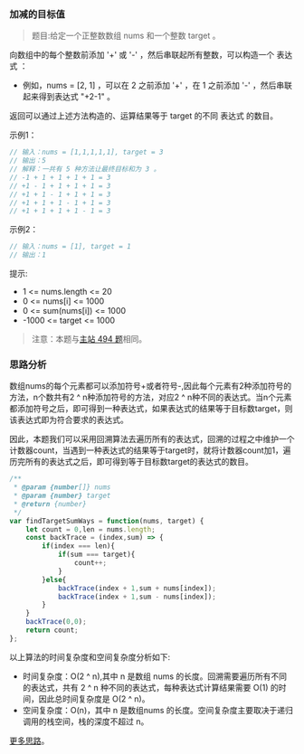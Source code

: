 ###  加减的目标值
 
> 题目:给定一个正整数数组 nums 和一个整数 target 。

向数组中的每个整数前添加 '+' 或 '-' ，然后串联起所有整数，可以构造一个 表达式 ：

* 例如，nums = [2, 1] ，可以在 2 之前添加 '+' ，在 1 之前添加 '-' ，然后串联起来得到表达式 "+2-1" 。

返回可以通过上述方法构造的、运算结果等于 target 的不同 表达式 的数目。


示例1：

```js
// 输入：nums = [1,1,1,1,1], target = 3
// 输出：5
// 解释：一共有 5 种方法让最终目标和为 3 。
// -1 + 1 + 1 + 1 + 1 = 3
// +1 - 1 + 1 + 1 + 1 = 3
// +1 + 1 - 1 + 1 + 1 = 3
// +1 + 1 + 1 - 1 + 1 = 3
// +1 + 1 + 1 + 1 - 1 = 3
```


示例2：

```js
// 输入：nums = [1], target = 1
// 输出：1
```

提示:

* 1 <= nums.length <= 20
* 0 <= nums[i] <= 1000
* 0 <= sum(nums[i]) <= 1000
* -1000 <= target <= 1000


> 注意：本题与[主站 494 题](https://leetcode-cn.com/problems/target-sum/)相同。

### 思路分析

数组nums的每个元素都可以添加符号+或者符号-,因此每个元素有2种添加符号的方法，n个数共有2 ^ n种添加符号的方法，对应2 ^ n种不同的表达式。当n个元素都添加符号之后，即可得到一种表达式，如果表达式的结果等于目标数target，则该表达式即为符合要求的表达式。

因此，本题我们可以采用回溯算法去遍历所有的表达式，回溯的过程之中维护一个计数器count，当遇到一种表达式的结果等于target时，就将计数器count加1，遍历完所有的表达式之后，即可得到等于目标数target的表达式的数目。

```js
/**
 * @param {number[]} nums
 * @param {number} target
 * @return {number}
 */
var findTargetSumWays = function(nums, target) {
    let count = 0,len = nums.length;
    const backTrace = (index,sum) => {
        if(index === len){
            if(sum === target){
                count++;
            }
        }else{
            backTrace(index + 1,sum + nums[index]);
            backTrace(index + 1,sum - nums[index]);
        }
    }
    backTrace(0,0);
    return count;
};
```

以上算法的时间复杂度和空间复杂度分析如下:

* 时间复杂度：O(2 ^ n),其中 n 是数组 nums 的长度。回溯需要遍历所有不同的表达式，共有 2 ^ n 种不同的表达式，每种表达式计算结果需要 O(1) 的时间，因此总时间复杂度是 O(2 ^ n)。
* 空间复杂度：O(n)，其中 n 是数组nums 的长度。空间复杂度主要取决于递归调用的栈空间，栈的深度不超过 n。

[更多思路](https://leetcode-cn.com/problems/YaVDxD/solution/jia-jian-de-mu-biao-zhi-by-leetcode-solu-be5t/)。
